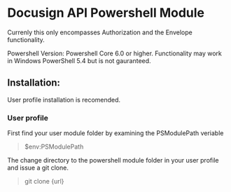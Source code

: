 # Docusign API Powershell Module

Currenly this only encompasses Authorization and the Envelope functionality.

Powershell Version: Powershell Core 6.0 or higher. Functionality may work in Windows PowerShell 5.4 but is not gauranteed.

## Installation:
User profile installation is recomended.

### User profile

First find your user module folder by examining the PSModulePath veriable
>$env:PSModulePath

The change directory to the powershell module folder in your user profile and issue a git clone.
>git clone {url}
